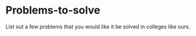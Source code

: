 # Problems-to-solve
List out a few problems that you would like it be solved in colleges like ours.
